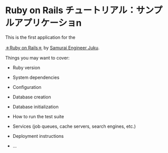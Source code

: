 # Ruby on Rails チュートリアル：サンプルアプリケーショn

This is the first application for the

[＊Ruby on Rails＊](http://rubyonrails.org/)
by [Samurai Engineer Juku](http://www.sejuku.net/).

Things you may want to cover:

* Ruby version

* System dependencies

* Configuration

* Database creation

* Database initialization

* How to run the test suite

* Services (job queues, cache servers, search engines, etc.)

* Deployment instructions

* ...
